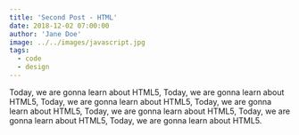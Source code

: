 ```yaml
---
title: 'Second Post - HTML'
date: 2018-12-02 07:00:00
author: 'Jane Doe'
image: ../../images/javascript.jpg
tags:
  - code
  - design
---
```


Today, we are gonna learn about HTML5, Today, we are gonna learn about HTML5, Today, we are gonna learn about HTML5, Today, we are gonna learn about HTML5, Today, we are gonna learn about HTML5, Today, we are gonna learn about HTML5, Today, we are gonna learn about HTML5.
